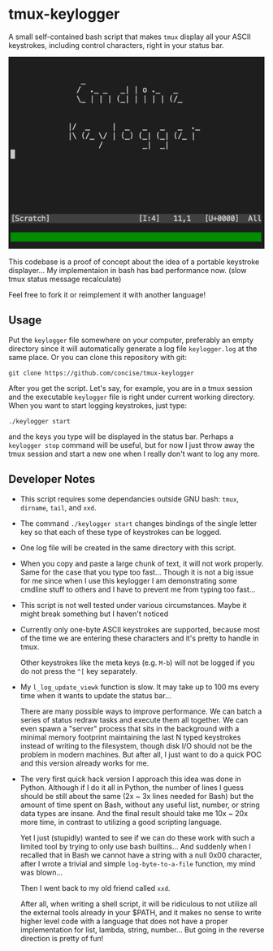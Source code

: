 # tmux-keylogger

A small self-contained bash script that makes `tmux` display all your ASCII
keystrokes, including control characters, right in your status bar.

![tmux-keylogger demo](https://raw.githubusercontent.com/concise/tmux-keylogger/master/demo.gif)

This codebase is a proof of concept about the idea of a portable keystroke
displayer...  My implementaion in bash has bad performance now.  (slow tmux
status message recalculate)

Feel free to fork it or reimplement it with another language!


## Usage

Put the `keylogger` file somewhere on your computer, preferably an empty
directory since it will automatically generate a log file `keylogger.log` at
the same place.  Or you can clone this repository with git:

    git clone https://github.com/concise/tmux-keylogger

After you get the script. Let's say, for example, you are in a tmux session and
the executable `keylogger` file is right under current working directory.  When
you want to start logging keystrokes, just type:

    ./keylogger start

and the keys you type will be displayed in the status bar.  Perhaps a
`keylogger stop` command will be useful, but for now I just throw away the tmux
session and start a new one when I really don't want to log any more.


## Developer Notes

- This script requires some dependancies outside GNU bash: `tmux`, `dirname`,
  `tail`, and `xxd`.

- The command `./keylogger start` changes bindings of the single letter
  key so that each of these type of keystrokes can be logged.

- One log file will be created in the same directory with this script.

- When you copy and paste a large chunk of text, it will not work properly.
  Same for the case that you type too fast...  Though it is not a big issue for
  me since when I use this keylogger I am demonstrating some cmdline stuff to
  others and I have to prevent me from typing too fast...

- This script is not well tested under various circumstances.
  Maybe it might break something but I haven't noticed

- Currently only one-byte ASCII keystrokes are
  supported, because most of the time we are entering
  these characters and it's pretty to handle in tmux.

  Other keystrokes like the meta keys (e.g. `M-b`) will not
  be logged if you do not press the `^[` key separately.

- My `l_log_update_viewk` function is slow.  It may take up to 100 ms every
  time when it wants to update the status bar...

  There are many possible ways to improve performance.  We can batch a
  series of status redraw tasks and execute them all together.  We can
  even spawn a "server" process that sits in the background with a
  minimal memory footprint maintaining the last N typed keystrokes
  instead of writing to the filesystem, though disk I/O should not be the
  problem in modern machines.  But after all, I just want to do a quick
  POC and this version already works for me.

- The very first quick hack version I approach this idea was done in
  Python.  Although if I do it all in Python, the number of lines I guess
  should be still about the same (2x ~ 3x lines needed for Bash) but the
  amount of time spent on Bash, without any useful list, number, or
  string data types are insane.  And the final result should take me 10x
  ~ 20x more time, in contrast to utilizing a good scripting language.

  Yet I just (stupidly) wanted to see if we can do these work with such a
  limited tool by trying to only use bash builtins...  And suddenly when
  I recalled that in Bash we cannot have a string with a null 0x00
  character, after I wrote a trivial and simple `log-byte-to-a-file`
  function, my mind was blown...

  Then I went back to my old friend called `xxd`.

  After all, when writing a shell script, it will be ridiculous to not
  utilize all the external tools already in your $PATH, and it makes no
  sense to write higher level code with a language that does not have a
  proper implementation for list, lambda, string, number...  But going in
  the reverse direction is pretty of fun!


